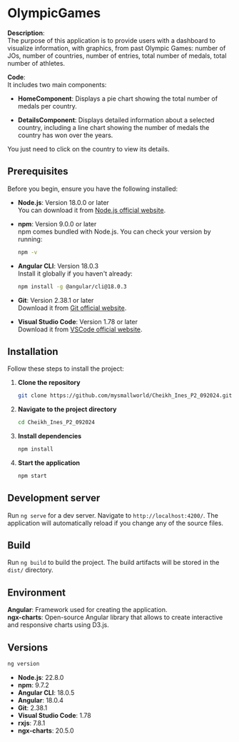 # OlympicGames  

**Description**:  
The purpose of this application is to provide users with a dashboard to visualize information, with graphics, from past Olympic Games: number of JOs, number of countries, number of entries, total number of medals, total number of athletes.

**Code**:  
It includes two main components:

- **HomeComponent**: Displays a pie chart showing the total number of medals per country.

- **DetailsComponent**: Displays detailed information about a selected country, including a line chart showing the number of medals the country has won over the years.

You just need to click on the country to view its details.

## Prerequisites

Before you begin, ensure you have the following installed:

- **Node.js**: Version 18.0.0 or later  
  You can download it from [Node.js official website](https://nodejs.org/).

- **npm**: Version 9.0.0 or later  
  npm comes bundled with Node.js. You can check your version by running:
  ```bash
  npm -v
  ```

- **Angular CLI**: Version 18.0.3  
  Install it globally if you haven't already:
  ```bash
  npm install -g @angular/cli@18.0.3
  ```

- **Git**: Version 2.38.1 or later  
  Download it from [Git official website](https://git-scm.com/).

- **Visual Studio Code**: Version 1.78 or later  
  Download it from [VSCode official website](https://code.visualstudio.com/).

## Installation  

Follow these steps to install the project:

1. **Clone the repository**
   ```bash
   git clone https://github.com/mysmallworld/Cheikh_Ines_P2_092024.git
   ```

2. **Navigate to the project directory**
   ```bash
   cd Cheikh_Ines_P2_092024
   ```

3. **Install dependencies**
   ```bash
   npm install
   ```

4. **Start the application**
   ```bash
   npm start
   ```

## Development server  

Run `ng serve` for a dev server. Navigate to `http://localhost:4200/`. The application will automatically reload if you change any of the source files.

## Build  

Run `ng build` to build the project. The build artifacts will be stored in the `dist/` directory.

## Environment  

**Angular**: Framework used for creating the application.  
**ngx-charts**: Open-source Angular library that allows to create interactive and responsive charts using D3.js.

## Versions  

```bash 
ng version
```

- **Node.js**: 22.8.0
- **npm**: 9.7.2
- **Angular CLI**: 18.0.5
- **Angular**: 18.0.4
- **Git**: 2.38.1
- **Visual Studio Code**: 1.78
- **rxjs**: 7.8.1
- **ngx-charts**: 20.5.0